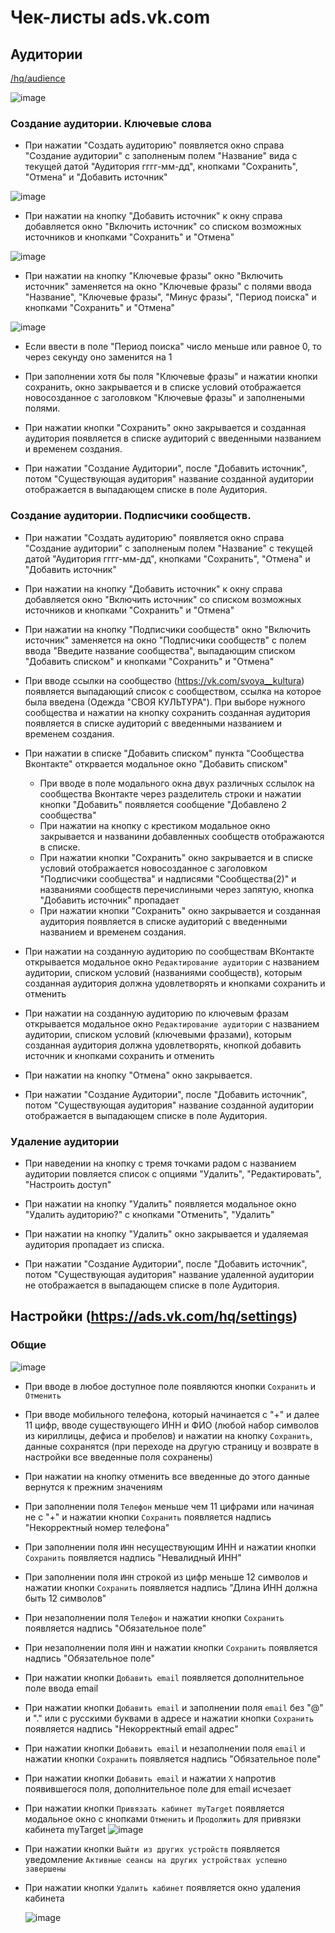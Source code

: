 # Чек-листы ads.vk.com

## Аудитории
[/hq/audience](https://ads.vk.com/hq/audience)

![image](https://github.com/flioletty/homework-3-spring-2024/assets/92665311/2c48292c-41d9-444e-8575-5182ed86bf08)



### Создание аудитории. Ключевые слова

- При нажатии "Создать аудиторию" появляется окно справа "Создание аудитории" c заполненым полем "Название" вида с текущей датой "Аудитория гггг-мм-дд", кнопками "Сохранить", "Отмена" и "Добавить источник"

![image](https://github.com/flioletty/homework-3-spring-2024/assets/92665311/a472a68f-1d3c-4103-bfba-9b29d2cf408f)


- При нажатии на кнопку "Добавить источник" к окну справа добавляется окно "Включить источник" со списком возможных источников и кнопками "Сохранить" и "Отмена"

![image](https://github.com/flioletty/homework-3-spring-2024/assets/92665311/aa29e710-cb7c-4dc7-be75-9bbce00415ec)


- При нажатии на кнопку "Ключевые фразы" окно "Включить источник" заменяется на окно "Ключевые фразы" с полями ввода "Название", "Ключевые фразы", "Минус фразы", "Период поиска" и кнопками "Сохранить" и "Отмена"

![image](https://github.com/flioletty/homework-3-spring-2024/assets/92665311/93d7fdcc-ec2f-4be5-95b7-650746b1d404)


- Если ввести в поле "Период поиска" число меньше или равное 0, то через секунду оно заменится на 1

- При заполнении хотя бы поля "Ключевые фразы" и нажатии кнопки сохранить, окно закрывается и в списке условий отображается новосозданное с заголовком "Ключевые фразы" и заполнеными полями.

- При нажатии кнопки "Сохранить" окно закрывается и созданная аудитория появляется в списке аудиторий с введенными названием и временем создания.

- При нажатии "Создание Аудитории", после "Добавить источник", потом "Существующая аудитория" название созданной аудитории отображается в выпадающем списке в поле Аудитория.


### Создание аудитории. Подписчики сообществ.

- При нажатии "Создать аудиторию" появляется окно справа "Создание аудитории" c заполненым полем "Название" с текущей датой "Аудитория гггг-мм-дд", кнопками "Сохранить", "Отмена" и "Добавить источник"

- При нажатии на кнопку "Добавить источник" к окну справа добавляется окно "Включить источник" со списком возможных источников и кнопками "Сохранить" и "Отмена"

- При нажатии на кнопку "Подписчики сообществ" окно "Включить источник" заменяется на окно "Подписчики сообществ" с полем ввода "Введите название сообщества", выпадающим списком "Добавить списком" и кнопками "Сохранить" и "Отмена"

- При вводе ссылки на сообщество (https://vk.com/svoya__kultura) появляется выпадающий список с сообществом, ссылка на которое была введена (Одежда "СВОЯ  КУЛЬТУРА"). При выборе нужного сообщества и нажатии на кнопку сохранить созданная аудитория появляется в списке аудиторий с введенными названием и временем создания.

- При нажатии в списке "Добавить списком" пункта "Сообщества Вконтакте" открвается модальное окно "Добавить списком"
  - При вводе в поле модального окна двух различных сслылок на сообщества Вконтакте через разделитель строки и нажатии кнопки "Добавить" появляется сообщение "Добавлено 2 сообщества"
  - При нажатии на кнопку с крестиком модальное окно закрывается и названини добавленных сообществ отображаются в списке.
  - При нажатии кнопки "Сохранить" окно закрывается и в списке условий отображается новосозданное с заголовком "Подписчики сообщества" и надписями "Сообщества(2)" и названиями сообществ перечислиными через запятую, кнопка "Добавить источник" пропадает
  - При нажатии кнопки "Сохранить" окно закрывается и созданная аудитория появляется в списке аудиторий с введенными названием и временем создания.

- При нажатии на созданную аудиторию по сообществам ВКонтакте открывается модальное окно `Редактирование аудитории` с названием аудитории, списком условий (названиями сообществ), которым созданная аудитория должна удовлетворять и кнопками сохранить и отменить
- При нажатии на созданную аудиторию по ключевым фразам открывается модальное окно `Редактирование аудитории` с названием аудитории, списком условий (ключевыми фразами), которым созданная аудитория должна удовлетворять, кнопкой добавить источник и кнопками сохранить и отменить
 
- При нажатии на кнопку "Отмена" окно закрывается.

- При нажатии "Создание Аудитории", после "Добавить источник", потом "Существующая аудитория" название созданной аудитории отображается в выпадающем списке в поле Аудитория.

### Удаление аудитории

- При наведении на кнопку с тремя точками радом с названием аудитории повляется список с опциями "Удалить", "Редактировать", "Настроить доступ"

- При нажатии на кнопку "Удалить" появляется модальное окно "Удалить аудиторию?" с кнопками "Отменить", "Удалить"

- При нажатии на кнопку "Удалить" окно закрывается и удаляемая аудитория пропадает из списка.

- При нажатии "Создание Аудитории", после "Добавить источник", потом "Существующая аудитория" название удаленной аудитории не отображается в выпадающем списке в поле Аудитория.
  
## Настройки (https://ads.vk.com/hq/settings)

### Общие

![image](https://github.com/flioletty/homework-3-spring-2024/assets/92665311/88debf03-210a-4c11-8703-3f18a0844625)

- При вводе в любое доступное поле появляются кнопки `Сохранить` и `Отменить`
- При вводе мобильного телефона, который начинается с "+" и далее 11 цифр, вводе существующего ИНН и ФИО (любой набор символов из кириллицы, дефиса и пробелов) и нажатии на кнопку `Сохранить`, данные сохранятся (при переходе на другую страницу и возврате в настройки все введенные поля сохранены)
- При нажатии на кнопку отменить все введенные до этого данные вернутся к прежним значениям
- При заполнении поля `Телефон` меньше чем 11 цифрами или начиная не с "+" и нажатии кнопки `Сохранить` появляется надпись "Некорректный номер телефона"
- При заполнении поля `ИНН` несуществующим ИНН  и нажатии кнопки `Сохранить` появляется надпись "Невалидный ИНН"
- При заполнении поля `ИНН` строкой из цифр меньше 12 символов и нажатии кнопки `Сохранить` появляется надпись "Длина ИНН должна быть 12 символов"
- При незаполнении поля `Телефон` и нажатии кнопки `Сохранить` появляется надпись "Обязательное поле"
- При незаполнении поля `ИНН` и нажатии кнопки `Сохранить` появляется надпись "Обязательное поле"
- При нажатии кнопки `Добавить email` появляется дополнительное поле ввода email
- При нажатии кнопки `Добавить email` и заполнении поля `email` без "@" и "." или с русскими буквами в адресе и нажатии кнопки `Сохранить` появляется надпись "Некорректный email адрес"
- При нажатии кнопки `Добавить email` и незаполнении поля `email` и нажатии кнопки `Сохранить` появляется надпись "Обязательное поле"
- При нажатии кнопки `Добавить email` и нажатии `Х` напротив появившегося поля, дополнительное поле для email исчезает
- При нажатии кнопки `Привязать кабинет myTarget` появляется модальное окно с кнопками `Отменить` и `Продолжить` для привязки кабинета myTarget
  ![image](https://github.com/flioletty/homework-3-spring-2024/assets/92665311/03a13ebf-58dc-471c-9893-2942dbfa94dc)

- При нажатии кнопки `Выйти из других устройств` появляется уведомление `Активные сеансы на других устройствах успешно завершены`
- При нажатии кнопки `Удалить кабинет` появляется окно удаления кабинета
  
  ![image](https://github.com/flioletty/homework-3-spring-2024/assets/92665311/1fa1500a-c841-40a9-b295-d1ec67ded6f8)
      
